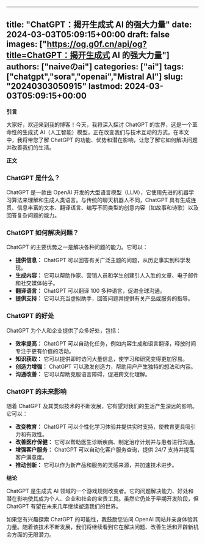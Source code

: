 
---
title: "ChatGPT：揭开生成式 AI 的强大力量"
date: 2024-03-03T05:09:15+00:00
draft: false
images: ["https://og.g0f.cn/api/og?title=ChatGPT：揭开生成式 AI 的强大力量"]
authors: ["naiveのai"]
categories: ["ai"]
tags: ["chatgpt","sora","openai","Mistral AI"]
slug: "20240303050915"
lastmod: 2024-03-03T05:09:15+00:00
---
**引言**

大家好，欢迎来到我的博客！今天，我将深入探讨 ChatGPT 的世界，这是一个革命性的生成式 AI（人工智能）模型，正在改变我们与技术互动的方式。在本文中，我将带您了解 ChatGPT 的功能、优势和潜在影响，让您了解它如何解决问题并改善我们的生活。

**正文**

### ChatGPT 是什么？

ChatGPT 是一款由 OpenAI 开发的大型语言模型（LLM），它使用先进的机器学习算法来理解和生成人类语言。与传统的聊天机器人不同，ChatGPT 具有生成连贯、信息丰富的文本、翻译语言、编写不同类型的创意内容（如故事和诗歌）以及回答复杂问题的能力。

### ChatGPT 如何解决问题？

ChatGPT 的主要优势之一是解决各种问题的能力。它可以：

- **提供信息：** ChatGPT 可以回答有关广泛主题的问题，从历史事实到科学发现。
- **生成内容：** 它可以帮助作家、营销人员和学生创建引人入胜的文章、电子邮件和社交媒体帖子。
- **翻译语言：** ChatGPT 可以翻译 100 多种语言，促进全球沟通。
- **提供支持：** 它可以充当虚拟助手，回答问题并提供有关产品或服务的指导。

### ChatGPT 的好处

ChatGPT 为个人和企业提供了众多好处，包括：

- **效率提高：** ChatGPT 可以自动化任务，例如内容生成和语言翻译，释放时间专注于更有价值的活动。
- **知识获取：** 它可以提供即时访问大量信息，使学习和研究变得更加容易。
- **创造力增强：** ChatGPT 可以激发创造力，帮助用户产生独特的想法和内容。
- **沟通改善：** 它可以帮助克服语言障碍，促进跨文化理解。

### ChatGPT 的未来影响

随着 ChatGPT 及其类似技术的不断发展，它有望对我们的生活产生深远的影响。它可以：

- **改变教育：** ChatGPT 可以个性化学习体验并提供实时支持，使教育更具吸引力和有效性。
- **改善医疗保健：** 它可以帮助医生诊断疾病、制定治疗计划并与患者进行沟通。
- **增强客户服务：** ChatGPT 可以自动化客户服务查询，提供 24/7 支持并提高客户满意度。
- **推动创新：** 它可以作为新产品和服务的灵感来源，并加速技术进步。

**结论**

ChatGPT 是生成式 AI 领域的一个游戏规则改变者。它的问题解决能力、好处和潜在影响使其成为个人、企业和社会的宝贵工具。虽然它仍处于早期开发阶段，但 ChatGPT 有望在未来几年继续塑造我们的世界。

如果您有兴趣探索 ChatGPT 的可能性，我鼓励您访问 OpenAI 网站并亲身体验其力量。随着该技术不断发展，我们将继续看到它在解决问题、改善生活和开辟新机会方面的无限潜力。